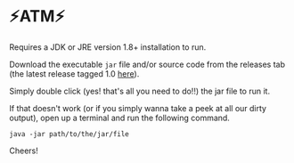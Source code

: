 # ⚡ATM⚡

Requires a JDK or JRE version 1.8+ installation to run.

Download the executable `jar` file and/or source code from the releases tab (the latest release tagged 1.0 [here](https://github.sydney.edu.au/SOFT2412-2020S2/Assignment2_r12group3/releases/latest)).

Simply double click (yes! that's all you need to do!!) the jar file to run it.

If that doesn't work (or if you simply wanna take a peek at all our dirty output), open up a terminal and run the following command.
```
java -jar path/to/the/jar/file
```
Cheers!
